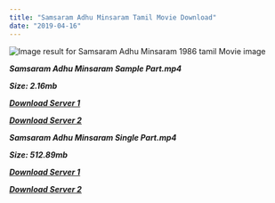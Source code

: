 ```yaml
---
title: "Samsaram Adhu Minsaram Tamil Movie Download"
date: "2019-04-16"
---
```


![Image result for Samsaram Adhu Minsaram 1986 tamil Movie image](https://images-na.ssl-images-amazon.com/images/I/81wcRhG695L._RI_SX300_.jpg)

**_Samsaram Adhu Minsaram Sample Part.mp4_**

**_Size: 2.16mb_**

**_[Download Server 1](http://b8.wetransfer.vip/files/Tamil{169df08cb8e74ebadb8a44297cb1b6497cb77520eb9064bb3027e0e0c1bcc485}20Movies/Tamil{169df08cb8e74ebadb8a44297cb1b6497cb77520eb9064bb3027e0e0c1bcc485}20Recent{169df08cb8e74ebadb8a44297cb1b6497cb77520eb9064bb3027e0e0c1bcc485}20Movies/Samsaram{169df08cb8e74ebadb8a44297cb1b6497cb77520eb9064bb3027e0e0c1bcc485}20Adhu{169df08cb8e74ebadb8a44297cb1b6497cb77520eb9064bb3027e0e0c1bcc485}20Minsaram{169df08cb8e74ebadb8a44297cb1b6497cb77520eb9064bb3027e0e0c1bcc485}20(1986)/Samsaram{169df08cb8e74ebadb8a44297cb1b6497cb77520eb9064bb3027e0e0c1bcc485}20Adhu{169df08cb8e74ebadb8a44297cb1b6497cb77520eb9064bb3027e0e0c1bcc485}20Minsaram/Samsaram{169df08cb8e74ebadb8a44297cb1b6497cb77520eb9064bb3027e0e0c1bcc485}20Adhu{169df08cb8e74ebadb8a44297cb1b6497cb77520eb9064bb3027e0e0c1bcc485}20Minsaram{169df08cb8e74ebadb8a44297cb1b6497cb77520eb9064bb3027e0e0c1bcc485}20(1986){169df08cb8e74ebadb8a44297cb1b6497cb77520eb9064bb3027e0e0c1bcc485}20Sample{169df08cb8e74ebadb8a44297cb1b6497cb77520eb9064bb3027e0e0c1bcc485}20(640x360).mp4)_**

**_[Download Server 2](http://b8.wetransfer.vip/files/Tamil{169df08cb8e74ebadb8a44297cb1b6497cb77520eb9064bb3027e0e0c1bcc485}20Movies/Tamil{169df08cb8e74ebadb8a44297cb1b6497cb77520eb9064bb3027e0e0c1bcc485}20Recent{169df08cb8e74ebadb8a44297cb1b6497cb77520eb9064bb3027e0e0c1bcc485}20Movies/Samsaram{169df08cb8e74ebadb8a44297cb1b6497cb77520eb9064bb3027e0e0c1bcc485}20Adhu{169df08cb8e74ebadb8a44297cb1b6497cb77520eb9064bb3027e0e0c1bcc485}20Minsaram{169df08cb8e74ebadb8a44297cb1b6497cb77520eb9064bb3027e0e0c1bcc485}20(1986)/Samsaram{169df08cb8e74ebadb8a44297cb1b6497cb77520eb9064bb3027e0e0c1bcc485}20Adhu{169df08cb8e74ebadb8a44297cb1b6497cb77520eb9064bb3027e0e0c1bcc485}20Minsaram/Samsaram{169df08cb8e74ebadb8a44297cb1b6497cb77520eb9064bb3027e0e0c1bcc485}20Adhu{169df08cb8e74ebadb8a44297cb1b6497cb77520eb9064bb3027e0e0c1bcc485}20Minsaram{169df08cb8e74ebadb8a44297cb1b6497cb77520eb9064bb3027e0e0c1bcc485}20(1986){169df08cb8e74ebadb8a44297cb1b6497cb77520eb9064bb3027e0e0c1bcc485}20Sample{169df08cb8e74ebadb8a44297cb1b6497cb77520eb9064bb3027e0e0c1bcc485}20(640x360).mp4)_**

**_Samsaram Adhu Minsaram Single Part.mp4_**

**_Size: 512.89mb_**

**_[Download Server 1](http://b8.wetransfer.vip/files/Tamil{169df08cb8e74ebadb8a44297cb1b6497cb77520eb9064bb3027e0e0c1bcc485}20Movies/Tamil{169df08cb8e74ebadb8a44297cb1b6497cb77520eb9064bb3027e0e0c1bcc485}20Recent{169df08cb8e74ebadb8a44297cb1b6497cb77520eb9064bb3027e0e0c1bcc485}20Movies/Samsaram{169df08cb8e74ebadb8a44297cb1b6497cb77520eb9064bb3027e0e0c1bcc485}20Adhu{169df08cb8e74ebadb8a44297cb1b6497cb77520eb9064bb3027e0e0c1bcc485}20Minsaram{169df08cb8e74ebadb8a44297cb1b6497cb77520eb9064bb3027e0e0c1bcc485}20(1986)/Samsaram{169df08cb8e74ebadb8a44297cb1b6497cb77520eb9064bb3027e0e0c1bcc485}20Adhu{169df08cb8e74ebadb8a44297cb1b6497cb77520eb9064bb3027e0e0c1bcc485}20Minsaram/Samsaram{169df08cb8e74ebadb8a44297cb1b6497cb77520eb9064bb3027e0e0c1bcc485}20Adhu{169df08cb8e74ebadb8a44297cb1b6497cb77520eb9064bb3027e0e0c1bcc485}20Minsaram{169df08cb8e74ebadb8a44297cb1b6497cb77520eb9064bb3027e0e0c1bcc485}20(1986){169df08cb8e74ebadb8a44297cb1b6497cb77520eb9064bb3027e0e0c1bcc485}20Single{169df08cb8e74ebadb8a44297cb1b6497cb77520eb9064bb3027e0e0c1bcc485}20Part{169df08cb8e74ebadb8a44297cb1b6497cb77520eb9064bb3027e0e0c1bcc485}20(640x360).mp4)_**

**_[Download Server 2](http://b8.wetransfer.vip/files/Tamil{169df08cb8e74ebadb8a44297cb1b6497cb77520eb9064bb3027e0e0c1bcc485}20Movies/Tamil{169df08cb8e74ebadb8a44297cb1b6497cb77520eb9064bb3027e0e0c1bcc485}20Recent{169df08cb8e74ebadb8a44297cb1b6497cb77520eb9064bb3027e0e0c1bcc485}20Movies/Samsaram{169df08cb8e74ebadb8a44297cb1b6497cb77520eb9064bb3027e0e0c1bcc485}20Adhu{169df08cb8e74ebadb8a44297cb1b6497cb77520eb9064bb3027e0e0c1bcc485}20Minsaram{169df08cb8e74ebadb8a44297cb1b6497cb77520eb9064bb3027e0e0c1bcc485}20(1986)/Samsaram{169df08cb8e74ebadb8a44297cb1b6497cb77520eb9064bb3027e0e0c1bcc485}20Adhu{169df08cb8e74ebadb8a44297cb1b6497cb77520eb9064bb3027e0e0c1bcc485}20Minsaram/Samsaram{169df08cb8e74ebadb8a44297cb1b6497cb77520eb9064bb3027e0e0c1bcc485}20Adhu{169df08cb8e74ebadb8a44297cb1b6497cb77520eb9064bb3027e0e0c1bcc485}20Minsaram{169df08cb8e74ebadb8a44297cb1b6497cb77520eb9064bb3027e0e0c1bcc485}20(1986){169df08cb8e74ebadb8a44297cb1b6497cb77520eb9064bb3027e0e0c1bcc485}20Single{169df08cb8e74ebadb8a44297cb1b6497cb77520eb9064bb3027e0e0c1bcc485}20Part{169df08cb8e74ebadb8a44297cb1b6497cb77520eb9064bb3027e0e0c1bcc485}20(640x360).mp4)_**
